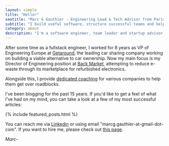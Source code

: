 ```yaml
---
layout: simple
title: "Hello!"
seotitle: "Marc G Gauthier - Engineering Lead & Tech Advisor from Paris"
subtitle: "I build useful software, structure successful teams and help others do the same"
category: about
description: "I'm a software engineer, team leader and startup advisor. I blog about writting software, side projects, entrepreneurship, management and more."
---
```


After some time as a fullstack engineer, I worked for 8 years as VP of Engineering Europe at [Getaround][1], the leading car sharing company working on building a viable alternative to car ownership. Now my main focus is my Director of Engineering position at [Back Market][5], attempting to reduce e-waste through its marketplace for refurbished electronics.

Alongside this, I provide [dedicated coaching](/hire/) for various companies to help them get over roadblocks.

I've been blogging for the past 15 years. If you'd like to get a feel of what I've had on my mind, you can take a look at a few of my most successful articles:

{% include featured_posts.html %}

You can reach me via [Linkedin][3] or using email "marcg.gauthier-at-gmail-dot-com". If you want to hire me, please check out [this page][4].

_Marc-_

[1]:	https://uk.getaround.com/
[3]:	https://www.linkedin.com/in/marcggauthier
[4]:	/hire/
[5]:    https://www.backmarket.com/

